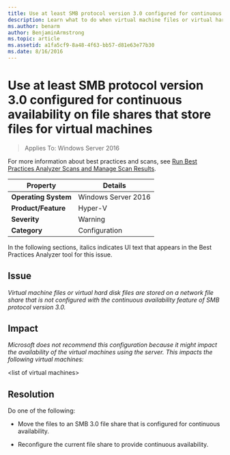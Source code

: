```yaml
---
title: Use at least SMB protocol version 3.0 configured for continuous availability on file shares that store files for virtual machines
description: Learn what to do when virtual machine files or virtual hard disk files are stored on a network file share that is not configured with the continuous availability feature of SMB protocol version 3.0.
ms.author: benarm
author: BenjaminArmstrong
ms.topic: article
ms.assetid: a1fa5cf9-8a48-4f63-bb57-d81e63e77b30
ms.date: 8/16/2016
---
```

# Use at least SMB protocol version 3.0 configured for continuous availability on file shares that store files for virtual machines

>Applies To: Windows Server 2016

For more information about best practices and scans, see [Run Best Practices Analyzer Scans and Manage Scan Results](/previous-versions/windows/it-pro/windows-server-2012-R2-and-2012/hh831400(v=ws.11)).

|Property|Details|
|-|-|
|**Operating System**|Windows Server 2016|
|**Product/Feature**|Hyper-V|
|**Severity**|Warning|
|**Category**|Configuration|

In the following sections, italics indicates UI text that appears in the Best Practices Analyzer tool for this issue.

## **Issue**
*Virtual machine files or virtual hard disk files are stored on a network file share that is not configured with the continuous availability feature of SMB protocol version 3.0.*

## **Impact**
*Microsoft does not recommend this configuration because it might impact the availability of the virtual machines using the server. This impacts the following virtual machines:*

\<list of virtual machines>

## **Resolution**
Do one of the following:

-   Move the files to an SMB 3.0 file share that is configured for continuous availability.

-   Reconfigure the current file share to provide continuous availability.